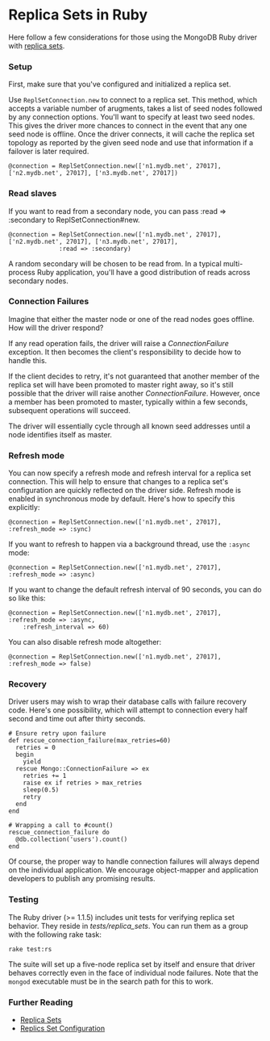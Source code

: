 # Replica Sets in Ruby

Here follow a few considerations for those using the MongoDB Ruby driver with [replica sets](http://www.mongodb.org/display/DOCS/Replica+Sets).

### Setup

First, make sure that you've configured and initialized a replica set.

Use `ReplSetConnection.new` to connect to a replica set. This method, which accepts a variable number of arugments,
takes a list of seed nodes followed by any connection options. You'll want to specify at least two seed nodes. This gives
the driver more chances to connect in the event that any one seed node is offline. Once the driver connects, it will
cache the replica set topology as reported by the given seed node and use that information if a failover is later required.

    @connection = ReplSetConnection.new(['n1.mydb.net', 27017], ['n2.mydb.net', 27017], ['n3.mydb.net', 27017])

### Read slaves

If you want to read from a secondary node, you can pass :read => :secondary to ReplSetConnection#new.

    @connection = ReplSetConnection.new(['n1.mydb.net', 27017], ['n2.mydb.net', 27017], ['n3.mydb.net', 27017],
                  :read => :secondary)

A random secondary will be chosen to be read from. In a typical multi-process Ruby application, you'll have a good distribution of reads across secondary nodes.

### Connection Failures

Imagine that either the master node or one of the read nodes goes offline. How will the driver respond?

If any read operation fails, the driver will raise a *ConnectionFailure* exception. It then becomes the client's responsibility to decide how to handle this.

If the client decides to retry, it's not guaranteed that another member of the replica set will have been promoted to master right away, so it's still possible that the driver will raise another *ConnectionFailure*. However, once a member has been promoted to master, typically within a few seconds, subsequent operations will succeed.

The driver will essentially cycle through all known seed addresses until a node identifies itself as master.

### Refresh mode

You can now specify a refresh mode and refresh interval for a replica set connection. This will help to ensure that
changes to a replica set's configuration are quickly reflected on the driver side. Refresh mode is
enabled in synchronous mode by default. Here's how to specify this explicitly:

    @connection = ReplSetConnection.new(['n1.mydb.net', 27017], :refresh_mode => :sync)

If you want to refresh to happen via a background thread, use the `:async` mode:

    @connection = ReplSetConnection.new(['n1.mydb.net', 27017], :refresh_mode => :async)

If you want to change the default refresh interval of 90 seconds, you can do so like this:

    @connection = ReplSetConnection.new(['n1.mydb.net', 27017], :refresh_mode => :async,
        :refresh_interval => 60)

You can also disable refresh mode altogether:

    @connection = ReplSetConnection.new(['n1.mydb.net', 27017], :refresh_mode => false)

### Recovery

Driver users may wish to wrap their database calls with failure recovery code. Here's one possibility, which will attempt to connection
every half second and time out after thirty seconds.

    # Ensure retry upon failure
    def rescue_connection_failure(max_retries=60)
      retries = 0
      begin
        yield
      rescue Mongo::ConnectionFailure => ex
        retries += 1
        raise ex if retries > max_retries
        sleep(0.5)
        retry
      end
    end

    # Wrapping a call to #count()
    rescue_connection_failure do
      @db.collection('users').count()
    end

Of course, the proper way to handle connection failures will always depend on the individual application. We encourage object-mapper and application developers to publish any promising results.

### Testing

The Ruby driver (>= 1.1.5) includes unit tests for verifying replica set behavior. They reside in *tests/replica_sets*. You can run them as a group with the following rake task:

    rake test:rs

The suite will set up a five-node replica set by itself and ensure that driver behaves correctly even in the face
of individual node failures. Note that the `mongod` executable must be in the search path for this to work.

### Further Reading

* [Replica Sets](http://www.mongodb.org/display/DOCS/Replica+Set+Configuration)
* [Replics Set Configuration](http://www.mongodb.org/display/DOCS/Replica+Set+Configuration)
